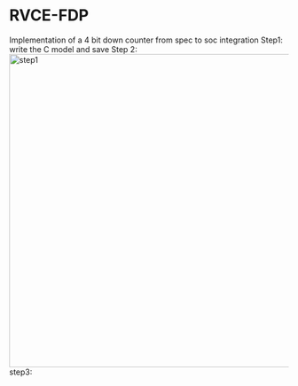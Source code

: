 # RVCE-FDP
Implementation of a 4 bit down counter from spec to soc integration 
Step1: write the C model and save
Step 2:<img width="566" alt="step1" src="https://github.com/user-attachments/assets/55de061e-89cf-433e-9cf8-c2491f6b8152">
step3:
